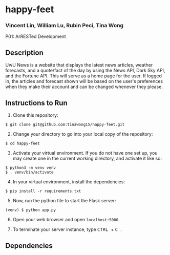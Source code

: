 # happy-feet
### Vincent Lin, William Lu, Rubin Peci, Tina Wong

P01: ArRESTed Development

## Description
UwU News is a website that displays the latest news articles, weather forecasts, and a quote/fact of the day by using the News API, Dark Sky API, and the Fortune API. This will serve as a home page for the user. If logged in, the articles and forecast shown will be based on the user's preferences when they make their account and can be changed whenever they please.

## Instructions to Run
1. Clone this repository:
```
$ git clone git@github.com:tinawong15/happy-feet.git
```

2. Change your directory to go into your local copy of the repository:
```
$ cd happy-feet
```

3. Activate your virtual environment. If you do not have one set up, you may create one in the current working directory, and activate it like so:
```
$ python3 -m venv venv
$ . venv/bin/activate
```

4. In your virtual environment, install the dependencies:
```
$ pip install -r requirements.txt
```

5. Now, run the python file to start the Flask server:
```
(venv) $ python app.py
```

6. Open your web browser and open `localhost:5000`.

7. To terminate your server instance, type <kbd> CTRL </kbd> + <kbd> C </kbd>.

## Dependencies

